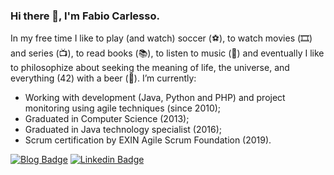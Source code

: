 ### Hi there 👋, I'm Fabio Carlesso.

In my free time I like to play (and watch) soccer (⚽️), to watch movies (🎞️) and series (📺), to read books (📚), to listen to music (🎵) and eventually I like to philosophize about seeking the meaning of life, the universe, and everything (42) with a beer (🍺). I’m currently:

- Working with development (Java, Python and PHP) and project monitoring using agile techniques (since 2010);
- Graduated in Computer Science (2013);
- Graduated in Java technology specialist (2016);
- Scrum certification by EXIN Agile Scrum Foundation (2019).

<!--
In my free time I like to play (and watch) soccer (⚽️), to watch movies (🎞️) and series (📺), to read books (📚), to listen to music (🎵) and eventually I like to philosophize about life with a beer (🍺).
Would you like to find me?
-->

[![Blog Badge](https://img.shields.io/badge/Blog-fabiocarlesso.com-black)](https://fabiocarlesso.com)
[![Linkedin Badge](https://img.shields.io/badge/-LinkedIn-blue?style=flat-square&logo=Linkedin&logoColor=white&link=https://linkedin.com/in/fabio-carlesso)](https://linkedin.com/in/fabio-carlesso)

<!--
**FabioCarlesso/fabiocarlesso** is a ✨ _special_ ✨ repository because its `README.md` (this file) appears on your GitHub profile.

Here are some ideas to get you started:

- 🔭 I’m currently working on ...
- 🌱 I’m currently learning ...
- 👯 I’m looking to collaborate on ...
- 🤔 I’m looking for help with ...
- 💬 Ask me about ...
- 📫 How to reach me: ...
- 😄 Pronouns: ...
- ⚡ Fun fact: ...
-->
